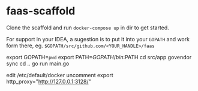 # faas-scaffold

Clone the scaffold and run `docker-compose up` in dir to get started.

For support in your IDEA, a sugestion is to put it into your `GOPATH` and work form there, eg. `$GOPATH/src/github.com/<YOUR_HANDLE>/faas`

 export GOPATH=`pwd`
 export PATH=$GOPATH/bin:$PATH
cd src/app
govendor sync
cd ..
go run main.go


edit /etc/default/docker
uncomment export http_proxy="http://127.0.0.1:3128/"
